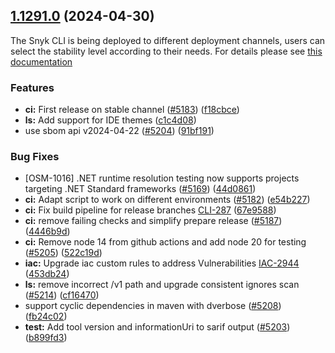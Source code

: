 ## [1.1291.0](https://github.com/snyk/snyk/compare/v1.1290.0...v1.1291.0) (2024-04-30)

The Snyk CLI is being deployed to different deployment channels, users can select the stability level according to their needs. For details please see [this documentation](https://docs.snyk.io/snyk-cli/releases-and-channels-for-the-snyk-cli)

### Features

- **ci:** First release on stable channel ([#5183](https://github.com/snyk/snyk/issues/5183)) ([f18cbce](https://github.com/snyk/snyk/commit/f18cbcec7466b4ea1de9632fa2cef1aa68ff5f4b))
- **ls:** Add support for IDE themes ([c1c4d08](https://github.com/snyk/snyk/commit/c1c4d0805252ee96c7e081edd6b4e42a23cee3b8))
- use sbom api v2024-04-22 ([#5204](https://github.com/snyk/snyk/issues/5204)) ([91bf191](https://github.com/snyk/snyk/commit/91bf1911997534c0bc2a6c0e093cf113f1292c49))

### Bug Fixes

- [OSM-1016] .NET runtime resolution testing now supports projects targeting .NET Standard frameworks ([#5169](https://github.com/snyk/snyk/issues/5169)) ([44d0861](https://github.com/snyk/snyk/commit/44d0861e41de81f847c6b57c74a67c5fc816e9df))
- **ci:** Adapt script to work on different environments ([#5182](https://github.com/snyk/snyk/issues/5182)) ([e54b227](https://github.com/snyk/snyk/commit/e54b227a4a05de78d3a210f099da93693f77fdc4))
- **ci:** Fix build pipeline for release branches [CLI-287](<[#5195](https://github.com/snyk/snyk/issues/5195)>) ([67e9588](https://github.com/snyk/snyk/commit/67e9588ae29bf7f756089aa1250b253de4b45bc6))
- **ci:** remove failing checks and simplify prepare release ([#5187](https://github.com/snyk/snyk/issues/5187)) ([4446b9d](https://github.com/snyk/snyk/commit/4446b9d16ce88637b009cf9026a87f2525e67ebf))
- **ci:** Remove node 14 from github actions and add node 20 for testing ([#5205](https://github.com/snyk/snyk/issues/5205)) ([522c19d](https://github.com/snyk/snyk/commit/522c19dc367230c8815f85185cd6224869f406cb))
- **iac:** Upgrade iac custom rules to address Vulnerabilities [IAC-2944](<[#5191](https://github.com/snyk/snyk/issues/5191)>) ([453db24](https://github.com/snyk/snyk/commit/453db24fb3fa8e58e4a69920ba18045ecbd650a2))
- **ls:** remove incorrect /v1 path and upgrade consistent ignores scan ([#5214](https://github.com/snyk/snyk/issues/5214)) ([cf16470](https://github.com/snyk/snyk/commit/cf16470090b6f1db7fd7f7577a243e4d356d843f))
- support cyclic dependencies in maven with dverbose ([#5208](https://github.com/snyk/snyk/issues/5208)) ([fb24c02](https://github.com/snyk/snyk/commit/fb24c024a8bee69ae59acf79adfac7866255b2b7))
- **test:** Add tool version and informationUri to sarif output ([#5203](https://github.com/snyk/snyk/issues/5203)) ([b899fd3](https://github.com/snyk/snyk/commit/b899fd3af211e8b95656a08b9b0ecefc086ef5d5))
